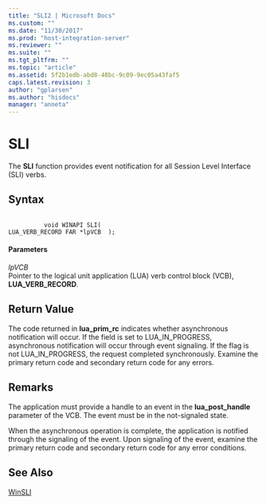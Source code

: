 ```yaml
---
title: "SLI2 | Microsoft Docs"
ms.custom: ""
ms.date: "11/30/2017"
ms.prod: "host-integration-server"
ms.reviewer: ""
ms.suite: ""
ms.tgt_pltfrm: ""
ms.topic: "article"
ms.assetid: 5f2b1edb-abd8-48bc-9c09-9ec05a43faf5
caps.latest.revision: 3
author: "gplarsen"
ms.author: "hisdocs"
manager: "anneta"
---
```

# SLI
The **SLI** function provides event notification for all Session Level Interface (SLI) verbs.  
  
## Syntax  
  
```  
  
          void WINAPI SLI(   
LUA_VERB_RECORD FAR *lpVCB  );  
```  
  
#### Parameters  
 *lpVCB*  
 Pointer to the logical unit application (LUA) verb control block (VCB), **LUA_VERB_RECORD**.  
  
## Return Value  
 The code returned in **lua_prim_rc** indicates whether asynchronous notification will occur. If the field is set to LUA_IN_PROGRESS, asynchronous notification will occur through event signaling. If the flag is not LUA_IN_PROGRESS, the request completed synchronously. Examine the primary return code and secondary return code for any errors.  
  
## Remarks  
 The application must provide a handle to an event in the **lua_post_handle** parameter of the VCB. The event must be in the not-signaled state.  
  
 When the asynchronous operation is complete, the application is notified through the signaling of the event. Upon signaling of the event, examine the primary return code and secondary return code for any error conditions.  
  
## See Also  
 [WinSLI](../core/winsli1.md)